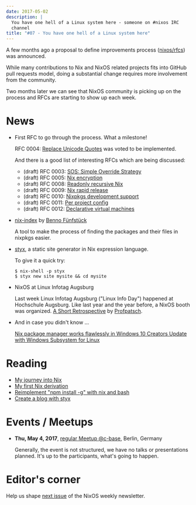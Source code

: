 ```yaml
---
date: 2017-05-02
description: |
  You have one hell of a Linux system here - someone on #nixos IRC
  channel
title: "#07 - You have one hell of a Linux system here"
---
```


A few months ago a proposal to define improvements process
([nixos/rfcs](https://github.com/nixos/rfcs)) was announced.

While many contributions to Nix and NixOS related projects fits into
GitHub pull requests model, doing a substantial change requires more
involvement from the community.

Two months later we can see that NixOS community is picking up on the
process and RFCs are starting to show up each week.

# News

- First RFC to go through the process. What a milestone!

  RFC 0004: [Replace Unicode
  Quotes](https://github.com/NixOS/rfcs/pull/4) was voted to be
  implemented.

  And there is a good list of interesting RFCs which are being
  discussed:

  - (draft) RFC 0003: [SOS: Simple Override
    Strategy](https://github.com/NixOS/rfcs/pull/3)
  - (draft) RFC 0005: [Nix
    encryption](https://github.com/NixOS/rfcs/pull/5)
  - (draft) RFC 0008: [Readonly recursive
    Nix](https://github.com/NixOS/rfcs/pull/8)
  - (draft) RFC 0009: [Nix rapid
    release](https://github.com/NixOS/rfcs/pull/9)
  - (draft) RFC 0010: [Nixpkgs development
    support](https://github.com/NixOS/rfcs/pull/10)
  - (draft) RFC 0011: [Per project
    config](https://github.com/NixOS/rfcs/pull/11)
  - (draft) RFC 0012: [Declarative virtual
    machines](https://github.com/NixOS/rfcs/pull/12)

- [nix-index](https://github.com/bennofs/nix-index) by [Benno
  Fünfstück](https://github.com/bennofs)

  A tool to make the process of finding the packages and their files
  in nixpkgs easier.

- [styx](https://styx-static.github.io/styx-site/), a static site
  generator in Nix expression language.

  To give it a quick try:

  ```console
  $ nix-shell -p styx
  $ styx new site mysite && cd mysite
  ```

- NixOS at Linux Infotag Augsburg

  Last week Linux Infotag Augsburg ("Linux Info Day") happened at
  Hochschule Augsburg. Like last year and the year before, a NixOS
  booth was organized. [A Short
  Retrospective](http://profpatsch.de/blog/posts/nixos-on-lit-2017.html)
  by [Profpatsch](https://github.com/Profpatsch).

- And in case you didn\'t know \...

  [Nix package manager works flawlessly in Windows 10 Creators Update
  with Windows Subsystem for
  Linux](https://www.reddit.com/r/NixOS/comments/64xyd7/nix_package_manager_works_flawlessly_in_windows)

# Reading

- [My journey into
  Nix](https://adelbertc.github.io/posts/2017-04-03-nix-journey.html)
- [My first Nix
  derivation](https://adelbertc.github.io/posts/2017-04-08-first-nix-derivation.html)
- [Reimplement \"npm install -g\" with nix and
  bash](http://nicknovitski.com/nix-npm-install)
- [Create a blog with
  styx](https://styx-static.github.io/styx-theme-hyde/posts/2016-09-19-blog-tutorial.html)

# Events / Meetups

- **Thu, May 4, 2017**, [regular Meetup
  \@c-base](https://www.meetup.com/Berlin-NixOS-Meetup/events/239572944/),
  Berlin, Germany

  Generally, the event is not structured, we have no talks or
  presentations planned. It\'s up to the participants, what\'s going
  to happen.

# Editor\'s corner

Help us shape [next issue](https://github.com/NixOS/nixos-weekly/issues)
of the NixOS weekly newsletter.
